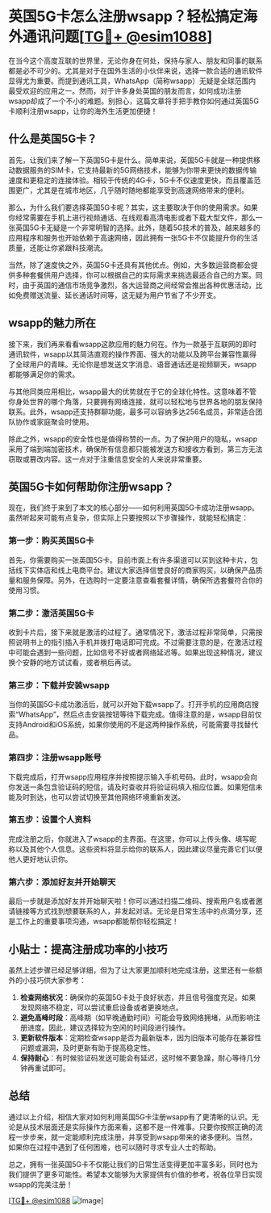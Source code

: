 # 英国5G卡怎么注册wsapp？轻松搞定海外通讯问题[[TG💪+ @esim1088](https://t.me/s/esim1088)]

在当今这个高度互联的世界里，无论你身在何处，保持与家人、朋友和同事的联系都是必不可少的。尤其是对于在国外生活的小伙伴来说，选择一款合适的通讯软件显得尤为重要。而提到通讯工具，WhatsApp（简称wsapp）无疑是全球范围内最受欢迎的应用之一。然而，对于许多身处英国的朋友而言，如何成功注册wsapp却成了一个不小的难题。别担心，这篇文章将手把手教你如何通过英国5G卡顺利注册wsapp，让你的海外生活更加便捷！

## 什么是英国5G卡？

首先，让我们来了解一下英国5G卡是什么。简单来说，英国5G卡就是一种提供移动数据服务的SIM卡，它支持最新的5G网络技术，能够为你带来更快的数据传输速度和更稳定的连接体验。相较于传统的4G卡，5G卡不仅速度更快，而且覆盖范围更广，尤其是在城市地区，几乎随时随地都能享受到高速网络带来的便利。

那么，为什么我们要选择英国5G卡呢？其实，这主要取决于你的使用需求。如果你经常需要在手机上进行视频通话、在线观看高清电影或者下载大型文件，那么一张英国5G卡无疑是一个非常明智的选择。此外，随着5G技术的普及，越来越多的应用程序和服务也开始依赖于高速网络，因此拥有一张5G卡不仅能提升你的生活质量，还能让你紧跟科技潮流。

当然，除了速度快之外，英国5G卡还具有其他优点。例如，大多数运营商都会提供多种套餐供用户选择，你可以根据自己的实际需求来挑选最适合自己的方案。同时，由于英国的通信市场竞争激烈，各大运营商之间经常会推出各种优惠活动，比如免费赠送流量、延长通话时间等，这无疑为用户节省了不少开支。

## wsapp的魅力所在

接下来，我们再来看看wsapp这款应用的魅力何在。作为一款基于互联网的即时通讯软件，wsapp以其简洁直观的操作界面、强大的功能以及跨平台兼容性赢得了全球用户的青睐。无论你是想发送文字消息、语音通话还是视频聊天，wsapp都能够满足你的需求。

与其他同类应用相比，wsapp最大的优势就在于它的全球化特性。这意味着不管你身处世界的哪个角落，只要拥有网络连接，就可以轻松地与世界各地的朋友保持联系。此外，wsapp还支持群聊功能，最多可以容纳多达256名成员，非常适合团队协作或家庭聚会时使用。

除此之外，wsapp的安全性也是值得称赞的一点。为了保护用户的隐私，wsapp采用了端到端加密技术，确保所有信息都只能被发送方和接收方看到，第三方无法窃取或篡改内容。这一点对于注重信息安全的人来说非常重要。

## 英国5G卡如何帮助你注册wsapp？

现在，我们终于来到了本文的核心部分——如何利用英国5G卡成功注册wsapp。虽然听起来可能有点复杂，但实际上只要按照以下步骤操作，就能轻松搞定：

### 第一步：购买英国5G卡

首先，你需要购买一张英国5G卡。目前市面上有许多渠道可以买到这种卡片，包括线下实体店和线上电商平台。建议大家选择信誉良好的商家购买，以确保产品质量和服务保障。另外，在选购时一定要注意查看套餐详情，确保所选套餐符合你的使用习惯。

### 第二步：激活英国5G卡

收到卡片后，接下来就是激活的过程了。通常情况下，激活过程非常简单，只需按照说明书上的指引插入手机并拨打电话即可完成。不过需要注意的是，在激活过程中可能会遇到一些问题，比如信号不好或者网络延迟等。如果出现这种情况，建议换个安静的地方试试看，或者稍后再试。

### 第三步：下载并安装wsapp

当你的英国5G卡成功激活后，就可以开始下载wsapp了。打开手机的应用商店搜索“WhatsApp”，然后点击安装按钮等待下载完成。值得注意的是，wsapp目前仅支持Android和iOS系统，如果你使用的不是这两种操作系统，可能需要寻找替代品。

### 第四步：注册wsapp账号

下载完成后，打开wsapp应用程序并按照提示输入手机号码。此时，wsapp会向你发送一条包含验证码的短信，请及时查收并将验证码填入相应位置。如果短信未能及时到达，也可以尝试切换至其他网络环境重新发送。

### 第五步：设置个人资料

完成注册之后，你就进入了wsapp的主界面。在这里，你可以上传头像、填写昵称以及其他个人信息。这些资料将显示给你的联系人，因此建议尽量完善它们以便他人更好地认识你。

### 第六步：添加好友并开始聊天

最后一步就是添加好友并开始聊天啦！你可以通过扫描二维码、搜索用户名或者邀请链接等方式找到想要联系的人，并发起对话。无论是日常生活中的点滴分享，还是工作上的重要事项沟通，wsapp都能帮你轻松搞定！

## 小贴士：提高注册成功率的小技巧

虽然上述步骤已经足够详细，但为了让大家更加顺利地完成注册，这里还有一些额外的小技巧供大家参考：

1. **检查网络状况**：确保你的英国5G卡处于良好状态，并且信号强度充足。如果发现网络不稳定，可以尝试重启设备或者更换地点。
2. **避免高峰时段**：高峰期（如早晚通勤时间）可能会导致网络拥堵，从而影响注册进度。因此，建议选择较为空闲的时间段进行操作。
3. **更新软件版本**：定期检查wsapp是否为最新版本，因为旧版本可能存在兼容性问题或漏洞，及时更新有助于提高稳定性。
4. **保持耐心**：有时候验证码发送可能会有延迟，这时候不要急躁，耐心等待几分钟再重试即可。

## 总结

通过以上介绍，相信大家对如何利用英国5G卡注册wsapp有了更清晰的认识。无论是从技术层面还是实际操作方面来看，这都不是一件难事。只要你按照正确的流程一步步来，就一定能顺利完成注册，并享受到wsapp带来的诸多便利。当然，如果你在过程中遇到了任何困难，也可以随时寻求专业人士的帮助。

总之，拥有一张英国5G卡不仅能让我们的日常生活变得更加丰富多彩，同时也为我们提供了更多可能性。希望本文能够为大家提供有价值的参考，祝各位早日实现wsapp的完美注册！

[[TG💪+ @esim1088](https://t.me/s/esim1088) ![Image](https://i.postimg.cc/4NQfJmqS/Snipaste-2025-05-13-00-14-12.png)]